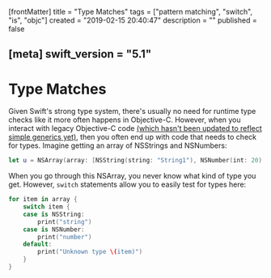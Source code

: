 [frontMatter]
title = "Type Matches"
tags = ["pattern matching", "switch", "is", "objc"]
created = "2019-02-15 20:40:47"
description = ""
published = false

[meta]
swift_version = "5.1"
---

# Type Matches

Given Swift\'s strong type system, there\'s usually no need for runtime
type checks like it more often happens in Objective-C. However, when you
interact with legacy Objective-C code [(which hasn\'t been updated to
reflect simple generics
yet)](https://netguru.co/blog/objective-c-generics), then you often end
up with code that needs to check for types. Imagine getting an array of
NSStrings and NSNumbers:

``` Swift
let u = NSArray(array: [NSString(string: "String1"), NSNumber(int: 20), NSNumber(int: 40)])
```

When you go through this NSArray, you never know what kind of type you
get. However, `switch` statements allow you to easily test for types
here:

``` Swift
for item in array {
    switch item {
    case is NSString:
        print("string")
    case is NSNumber:
        print("number")
    default:
        print("Unknown type \(item)")
    }
}
```
